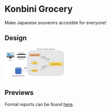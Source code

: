 # Konbini Grocery

Make Japanese souvenirs accesible for everyone!

## Design

<img src="system_design.png" alt="drawing" width="200"/>

## Previews

Formal reports can be found [here](./FinalReport.pdf).


